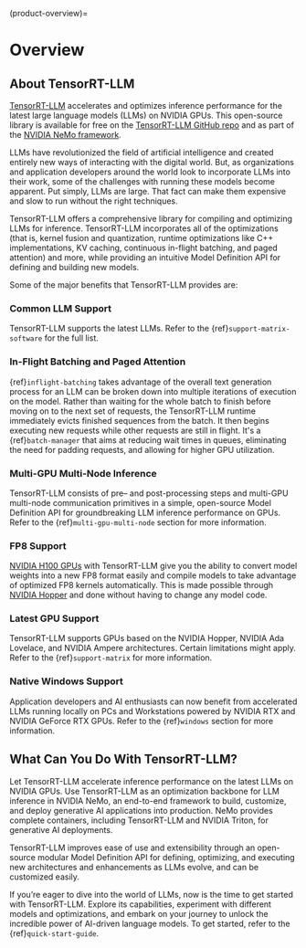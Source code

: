 (product-overview)=

# Overview

## About TensorRT-LLM

[TensorRT-LLM](https://developer.nvidia.com/tensorrt) accelerates and optimizes inference performance for the latest large language models (LLMs) on NVIDIA GPUs. This open-source library is available for free on the [TensorRT-LLM GitHub repo](https://github.com/NVIDIA/TensorRT-LLM) and as part of the [NVIDIA NeMo framework](https://www.nvidia.com/en-us/ai-data-science/generative-ai/nemo-framework/).

LLMs have revolutionized the field of artificial intelligence and created entirely new ways of interacting with the digital world. But, as organizations and application developers around the world look to incorporate LLMs into their work, some of the challenges with running these models become apparent. Put simply, LLMs are large. That fact can make them expensive and slow to run without the right techniques.

TensorRT-LLM offers a comprehensive library for compiling and optimizing LLMs for inference. TensorRT-LLM incorporates all of the optimizations (that is, kernel fusion and quantization, runtime optimizations like C++ implementations, KV caching, continuous in-flight batching, and paged attention) and more, while providing an intuitive Model Definition API for defining and building new models.

Some of the major benefits that TensorRT-LLM provides are:

### Common LLM Support

TensorRT-LLM supports the latest LLMs. Refer to the {ref}`support-matrix-software` for the full list.

### In-Flight Batching and Paged Attention

{ref}`inflight-batching` takes advantage of the overall text generation process for an LLM can be broken down into multiple iterations of execution on the model. Rather than waiting for the whole batch to finish before moving on to the next set of requests, the TensorRT-LLM runtime immediately evicts finished sequences from the batch. It then begins executing new requests while other requests are still in flight. It's a {ref}`batch-manager` that aims at reducing wait times in queues, eliminating the need for padding requests, and allowing for higher GPU utilization.

### Multi-GPU Multi-Node Inference

TensorRT-LLM consists of pre– and post-processing steps and multi-GPU multi-node communication primitives in a simple, open-source Model Definition API for groundbreaking LLM inference performance on GPUs. Refer to the {ref}`multi-gpu-multi-node` section for more information.

### FP8 Support

[NVIDIA H100 GPUs](https://www.nvidia.com/en-us/data-center/dgx-h100/) with TensorRT-LLM give you the ability to convert model weights into a new FP8 format easily and compile models to take advantage of optimized FP8 kernels automatically. This is made possible through [NVIDIA Hopper](https://blogs.nvidia.com/blog/h100-transformer-engine/) and done without having to change any model code.

### Latest GPU Support

TensorRT-LLM supports GPUs based on the NVIDIA Hopper, NVIDIA Ada Lovelace, and NVIDIA Ampere architectures.
Certain limitations might apply. Refer to the {ref}`support-matrix` for more information.

### Native Windows Support

Application developers and AI enthusiasts can now benefit from accelerated LLMs running locally on PCs and Workstations powered by NVIDIA RTX and NVIDIA GeForce RTX GPUs. Refer to the {ref}`windows` section for more information.

## What Can You Do With TensorRT-LLM?

Let TensorRT-LLM accelerate inference performance on the latest LLMs on NVIDIA GPUs. Use TensorRT-LLM as an optimization backbone for LLM inference in NVIDIA NeMo, an end-to-end framework to build, customize, and deploy generative AI applications into production. NeMo provides complete containers, including TensorRT-LLM and NVIDIA Triton, for generative AI deployments.

TensorRT-LLM improves ease of use and extensibility through an open-source modular Model Definition API for defining, optimizing, and executing new architectures and enhancements as LLMs evolve, and can be customized easily.

If you’re eager to dive into the world of LLMs, now is the time to get started with TensorRT-LLM. Explore its capabilities, experiment with different models and optimizations, and embark on your journey to unlock the incredible power of AI-driven language models. To get started, refer to the {ref}`quick-start-guide`.
